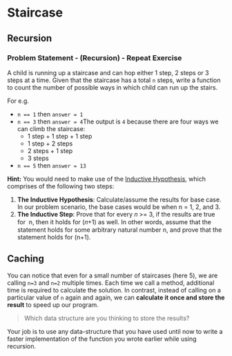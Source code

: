 # Staircase

## Recursion

### **Problem Statement - (Recursion) - Repeat Exercise**

A child is running up a staircase and can hop either 1 step, 2 steps or 3 steps at a time. Given that the staircase has a total `n` steps, write a function to count the number of possible ways in which child can run up the stairs.

For e.g.

- `n == 1` then `answer = 1`
- `n == 3` then `answer = 4`The output is `4` because there are four ways we can climb the staircase:
    - 1 step + 1 step + 1 step
    - 1 step + 2 steps
    - 2 steps + 1 step
    - 3 steps
- `n == 5` then `answer = 13`

**Hint:** You would need to make use of the [Inductive Hypothesis](https://en.wikipedia.org/wiki/Mathematical_induction#Description), which comprises of the following two steps:

1. **The Inductive Hypothesis**: Calculate/assume the results for base case. In our problem scenario, the base cases would be when n = 1, 2, and 3.
2. **The Inductive Step**: Prove that for every 𝑛 >= 3, if the results are true for  n, then it holds for (𝑛+1) as well. In other words, assume that the statement holds for some arbitrary natural number n, and prove that the statement holds for (n+1).

## Caching

You can notice that even for a small number of staircases (here 5), we are calling `n=3` and `n=2` multiple times. Each time we call a method, additional time is required to calculate the solution. In contrast, instead of calling on a particular value of `n` again and again, we can **calculate it once and store the result** to speed up our program.

> Which data structure are you thinking to store the results?

Your job is to use any data-structure that you have used until now to write a faster implementation of the function you wrote earlier while using recursion.